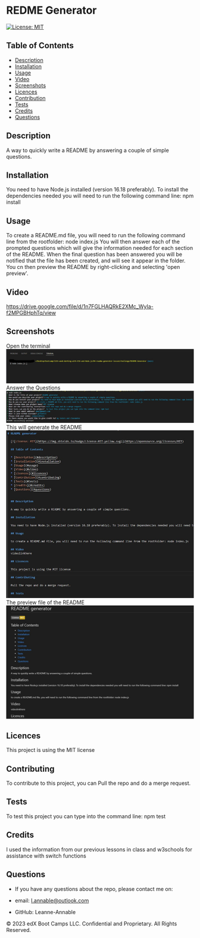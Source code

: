 # REDME Generator

  [![License: MIT](https://img.shields.io/badge/License-MIT-yellow.svg)](https://opensource.org/licenses/MIT)

  ## Table of Contents

  * [Description](#description)
  * [Installation](#installation)
  * [Usage](#usage)
  * [Video](#video)
  * [Screenshots](#screenshots)
  * [Licences](#licences)
  * [Contribution](#contributing)
  * [Tests](#tests)
  * [Credits](#credits)
  * [Questions](#questions)
  
  
  ## Description
  
  A way to quickly write a README by answering a couple of simple questions.

  ## Installation

  You need to have Node.js installed (version 16.18 preferably). To install the dependencies needed you will need to run the following command line: npm install 

  ## Usage

  To create a README.md file, you will need to run the following command line from the rootfolder: node index.js 
  You will then answer each of the prompted questions which will give the information needed for each section of the README.
  When the final question has been answered you will be notified that the file has been created, and will see it appear in the folder.
  You cn then preview the README by right-clicking and selecting 'open preview'.

  ## Video
  https://drive.google.com/file/d/1n7FGLHAQRkE2XMc_WyIa-f2MPGBHphTq/view

  ## Screenshots
  Open the terminal<br>
  ![command-box](./assets/images/command-box.jpg)<br>
  Answer the Questions<br>
  ![questions-answered](./assets/images/questions-answered.jpg)<br>
  This will generate the README<br>
  ![created-README](./assets/images/created-README.jpg)<br>
  The preview file of the README<br>
  ![README-preview](./assets/images/README-preview.jpg)<br>

  ## Licences

  This project is using the MIT license

  ## Contributing

  To contribute to this project, you can Pull the repo and do a merge request.

  ## Tests

  To test this project you can type into the command line: npm test

  ## Credits

  I used the information from our previous lessons in class and w3schools for assistance with switch functions <br>

  ## Questions

  - If you have any questions about the repo, please contact me on: 
  
  - email: l.annable@outlook.com

  - GitHub: Leanne-Annable
  
© 2023 edX Boot Camps LLC. Confidential and Proprietary. All Rights Reserved.